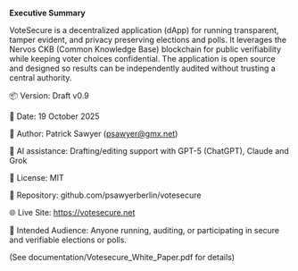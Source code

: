 **Executive Summary**

VoteSecure is a decentralized application (dApp) for running transparent, tamper evident, and privacy preserving elections and polls. It leverages the Nervos CKB (Common Knowledge Base) blockchain for public verifiability while keeping voter choices confidential. The application is open source and designed so results can be independently audited without trusting a central authority.
 
📦 Version: Draft v0.9

📅 Date: 19 October 2025

👤 Author: Patrick Sawyer (psawyer@gmx.net)

🤖 AI assistance: Drafting/editing support with GPT-5 (ChatGPT), Claude and Grok

📄 License: MIT

🔗 Repository: github.com/psawyerberlin/votesecure

🌐 Live Site: https://votesecure.net

🎯 Intended Audience: Anyone running, auditing, or participating in secure and verifiable elections or polls.

(See documentation/Votesecure_White_Paper.pdf for details)